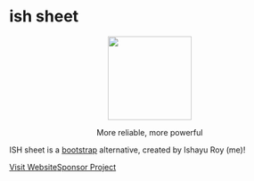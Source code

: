 # ish sheet
<div align="center">
<img src="https://github.com/ishayu-c/ish-sheet/blob/main/favicon.png?raw=true" width="150" height="150">
  <p>More reliable, more powerful</p>
  </div>

<p>ISH sheet is a <a href="https://github.com/twbs/bootstrap">bootstrap</a> alternative, created by Ishayu Roy (me)!</p><a href="https://ish-sheet.ishacker.repl.co" margin-right="20">Visit Website</a><a href="https://opencollective.com/ish-sheet" display="inline">Sponsor Project</a>
